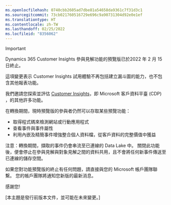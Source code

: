 ```yaml
---
ms.openlocfilehash: 0740cbb2605ad7dbe81a54658da9361c7f31d3c1
ms.sourcegitcommit: 73cb021760516729e696c9a90731304d92e0e1ef
ms.translationtype: HT
ms.contentlocale: zh-TW
ms.lasthandoff: 02/25/2022
ms.locfileid: "8356062"
---
```


> [!IMPORTANT]
>  Dynamics 365 Customer Insights 參與見解功能的預覽版已於2022 年 2 月 15 日終止。  
>
>這項變更表示 Customer Insights 試用體驗不再包括建立漏斗圖的能力，也不包含其他報表功能。
>
> 我們邀請您探索並評估 [Customer Insights](https://dynamics.microsoft.com/ai/customer-insights/)，即 Microsoft 客戶資料平臺 (CDP) ，的其他許多功能。    
>  
> 在轉換期間，現時預覽版的參與者仍然可以存取某些預覽功能：
> 
> - 取得程式碼來檢測網站或行動應用程式 
> - 查看事件與事件屬性 
> - 利用內嵌及精簡事件增強整合個人資料檔，從客戶資料的完整價值中獲益
>  
> 注意：轉換期間，擷取的事件仍會串流至已連線的 Data Lake 中。 關閉此功能後，便會停止在參與見解與對象見解之間的資料共用，且不會將任何新事件傳送至已連線的儲存空間。
>
> 如果您對功能預覽版的終止有任何問題，請直接與您的 Microsoft 帳戶團隊聯繫。 您的帳戶團隊將通知您新版的最新消息。 
>
>感謝您!


[本主題是發行前版本文件，並可能在未來變更。]
